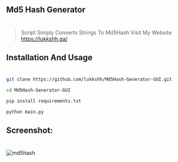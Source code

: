 
## Md5 Hash Generator
#
> Script Simply Converts Strings To Md5Hash 
> Visit My Website https://lukkshh.ga/



## Installation And Usage
#
```sh
git clone https://github.com/lukkshh/Md5Hash-Generator-GUI.git
```
```sh
cd Md5Hash-Generator-GUI 
```
```sh
pip install requirements.txt 
```
```sh
python main.py 
```
## Screenshot:
#
![md5hash](https://user-images.githubusercontent.com/97388997/204103066-fd3e4ce1-95d3-4476-be57-07e4bb973a84.png)

